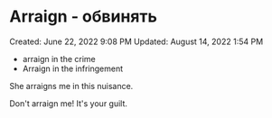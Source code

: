 # Arraign - обвинять

Created: June 22, 2022 9:08 PM
Updated: August 14, 2022 1:54 PM

- arraign in the crime
- Arraign in the infringement

She arraigns me in this nuisance.

Don't arraign me! It's your guilt.